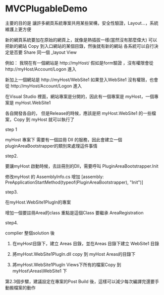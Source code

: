 # MVCPlugableDemo

主要的目的是
讓許多網頁系統專案共用某些架構，安全性驗證，Layout...，系統維護上更方便

新的網頁系統要加在原始的網頁上，就像是熱插拔一樣(當然沒有那麼偉大)
可以把新的網站 Copy 到入口網站的某個目錄，然後就有新的網站
各系統可以自行決定是否要 Share 同一個 _layout View

例如：
我現在有一個網站是  http://myHost/
假如是form驗證 ，沒有權限會從  http://myHost/Account/Logon 進入

新加上一個網站是  http://myHost/WebSite1
如果登入WebSite1 沒有權限，也會從 http://myHost/Account/Logon 進入

在Visual Studio 裡面，網站專案是分開的，因此有一個專案是 myHost，一個專案是 myHost.WebSite1

各自開發各自的，
但是Release的時候，應該是把 myHost.WebSite1 的一些檔案，Copy 到 myHost 就可以執行了

step 1

myHost 專案下
需要有一個註冊 Dll 的服務，因此會建立一個pluginAreaBootstrapper的類別來處理這件事情

step2. 

要讓myHost 啟動時候，去註冊別的Dll，需要呼叫 PluginAreaBootstrapper.Init

修改myHost 的 AssemblyInfo.cs
增加
[assembly: PreApplicationStartMethod(typeof(PluginAreaBootstrapper), "Init")]  

step3. 

在myHost.WebSite1PlugIn的專案

增加一個要註冊Area的class 
重點是這個Class 要繼承 AreaRegistration

step4. 

complier 整個solution 後

1. 在myHost目錄下，建立 Areas 目錄，並在Areas 目錄下建立 WebSite1 目錄

2. 將myHost.WebSite1PlugIn.dll copy 到 myHost Areas的目錄下
3. 將myHost.WebSite1PlugIn Views下所有的檔案Copy 到 myHost\Areas\WebSite1 下


第2.3個步驟，建議設定在專案的Post Build 後，這樣可以減少每次編譯完還要手動搬檔案的動作


